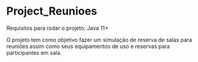 # Project_Reunioes
Requisitos para rodar o projeto: Java 11+

O projeto tem como objetivo fazer um simulação de reserva de salas para reuniões assim como seus equipamentos de uso e reservas para participantes em sala.
